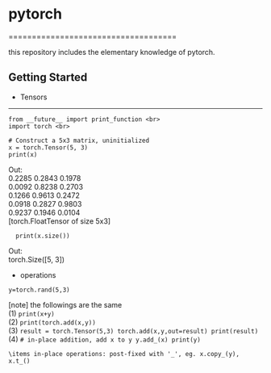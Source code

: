 # pytorch
====================================

this repository includes the elementary knowledge of pytorch.

## Getting Started
* Tensors
------------------------------------

```
from __future__ import print_function <br>
import torch <br>

# Construct a 5x3 matrix, uninitialized
x = torch.Tensor(5, 3)  
print(x)
```
Out: <br>
0.2285  0.2843  0.1978 <br>
0.0092  0.8238  0.2703 <br>
0.1266  0.9613  0.2472 <br>
0.0918  0.2827  0.9803 <br>
0.9237  0.1946  0.0104 <br>
[torch.FloatTensor of size 5x3]
```
  print(x.size())
```
Out: <br>
torch.Size([5, 3]) 

* operations

```
y=torch.rand(5,3)
```

[note] the followings are the same <br>
(1) ```print(x+y)``` <br>
(2) ```print(torch.add(x,y))``` <br>
(3) ```
    result = torch.Tensor(5,3)
    torch.add(x,y,out=result)
    print(result)
    ``` <br>
(4) ```
    # in-place addition, add x to y
    y.add_(x)
    print(y)
    ```
    
    \items in-place operations: post-fixed with '_', eg. x.copy_(y), x.t_()
    

#
